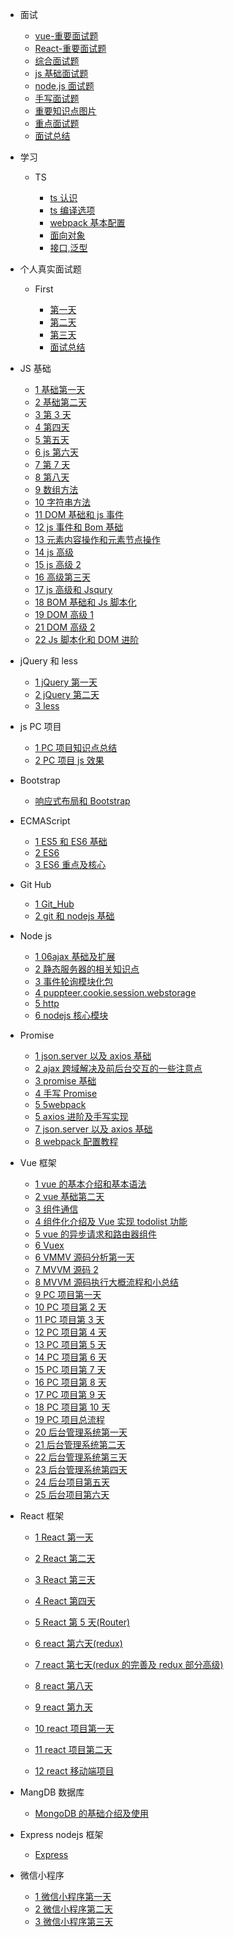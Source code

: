 <!-- docs/_sidebar.md -->
<!-- 侧边栏配置,相当于设置对应的路径,侧边栏就会进行显示 -->

<!-- -[首页](zh-cn/)

&nbsp;&nbsp;&nbsp; # [首页](zh-cn/)

- **分隔 2：**
<p marginLeft="100px">12321</p>

## Header

- [指南](test1/7.3) -[首页](zh-cn/) -->

- 面试

  - [vue-重要面试题](面试/Vue/vue.md)
  - [React-重要面试题](面试/React/react.md)
  - [综合面试题](面试/综合面试题/js-高级.md)
  - [js 基础面试题](面试/Js基础/js.md)
  - [node.js 面试题](面试/NodeJs/nodejs.md)
  - [手写面试题](面试/笔试手写题/code.md)
  - [重要知识点图片](面试/重要知识点图片/重要图片.md)
  - [重点面试题](面试/重点面试题/重点面试题.md)
  - [面试总结](面试/面试总结/面试总结.md)

- 学习

  - TS

    - [ts 认识](学习/TS/ts认识.md)
    - [ts 编译选项](学习/TS/ts编译选项.md)
    - [webpack 基本配置](学习/TS/webpack基本配置.md)
    - [面向对象](学习/TS/面向对象.md)
    - [接口,泛型](学习/TS/接口,泛型.md)

- 个人真实面试题


  - First

    - [第一天](个人真实面试/first/第一天.md)
    - [第二天](个人真实面试/first/第二天.md)
    - [第三天](个人真实面试/first/第三天.md)
    - [面试总结](个人真实面试/first/面试总结.md)

- JS 基础

  - [1 基础第一天](个人笔记/JS/7.1js第一天.md)
  - [2 基础第二天](个人笔记/JS/7.3js基础第二天.md)
  - [3 第 3 天](个人笔记/JS/7.4js第3天.md)
  - [4 第四天](个人笔记/JS/7.6js第四天.md)
  - [5 第五天](个人笔记/JS/7.7js第五天.md)
  - [6 js 第六天](个人笔记/JS/7.8js第六天.md)
  - [7 第 7 天](个人笔记/JS/7.10js第7天.md)
  - [8 第八天](个人笔记/JS/7.11js第八天.md)
  - [9 数组方法](个人笔记/JS/数组方法.md)
  - [10 字符串方法](个人笔记/JS/字符串方法.md)
  - [11 DOM 基础和 js 事件](个人笔记/JS/10DOM基础和js事件.md)
  - [12 js 事件和 Bom 基础](个人笔记/JS/12js事件和bom基础.md)
  - [13 元素内容操作和元素节点操作](个人笔记/JS/15元素内容操作和元素节点操作.md)
  - [14 js 高级](个人笔记/JS/18js高级.md)
  - [15 js 高级 2](个人笔记/JS/19js高级2.md)
  - [16 高级第三天](个人笔记/JS/20js高级第三天.md)
  - [17 js 高级和 Jsqury](个人笔记/JS/21js高级和Jsqury.md)
  - [18 BOM 基础和 Js 脚本化](个人笔记/JS/BOM基础和js脚本化.md)
  - [19 DOM 高级 1](个人笔记/JS/DOM1高级.md)
  - [21 DOM 高级 2](个人笔记/JS/DOM2高级.md)
  - [22 Js 脚本化和 DOM 进阶](个人笔记/JS/js脚本化和DOM进阶.md)

- jQuery 和 less

  - [1 jQuery 第一天](个人笔记/jQuery和less/22jQuery第一天.md)
  - [2 jQuery 第二天](个人笔记/jQuery和less/23jQuary第二天.md)
  - [3 less](个人笔记/jQuery和less/24less.md)

- js PC 项目

  - [1 PC 项目知识点总结](个人笔记/PC_Project/知识点总结.md)
  - [2 PC 项目 js 效果](个人笔记/PC_Project/PC项目js效果.md)

- Bootstrap

  - [ 响应式布局和 Bootstrap](个人笔记/Bootstrap/响应式布局和Bootstrap.md)

- ECMAScript

  - [1 ES5 和 ES6 基础](个人笔记/ES5和ES6/ES5和ES6基础.md)
  - [2 ES6](个人笔记/ES5和ES6/ES6.md)
  - [3 ES6 重点及核心](个人笔记/ES5和ES6/ES6重点及核心.md)

- Git Hub

  - [1 Git_Hub](个人笔记/Git_Hub/git.md)
  - [2 git 和 nodejs 基础](个人笔记/Git_Hub/git和nodejs基础.md)

- Node js

  - [1 06ajax 基础及扩展](个人笔记/nodeJs/06ajax基础及扩展.md)
  - [2 静态服务器的相关知识点](个人笔记/nodeJs/静态服务器的相关知识点.md)
  - [3 事件轮询模块化包](个人笔记/nodeJs/事件轮询模块化包.md)
  - [4 puppteer.cookie.session.webstorage](个人笔记/nodeJs/puppteer.cookie.session.webstorage.md)
  - [5 http](个人笔记/nodeJs/http.md)
  - [6 nodejs 核心模块](个人笔记/nodeJs/nodejs核心模块.md)

- Promise

  - [1 json.server 以及 axios 基础](个人笔记/Promise/json.server以及axios基础.md)
  - [2 ajax 跨域解决及前后台交互的一些注意点](个人笔记/Promise/2.ajax跨域解决及前后台交互的一些注意点.md)
  - [3 promise 基础](个人笔记/Promise/3.promise基础.md)
  - [4 手写 Promise](个人笔记/Promise/4.手写Promise.md)
  - [5 5webpack](个人笔记/Promise/5webpack.md)
  - [5 axios 进阶及手写实现](个人笔记/Promise/axios进阶及手写实现.md)
  - [7 json.server 以及 axios 基础](个人笔记/Promise/json.server以及axios基础.md)
  - [8 webpack 配置教程](个人笔记/Promise/webpack配置教程.md)

- Vue 框架

  - [1 vue 的基本介绍和基本语法](个人笔记/Vue/1.vue的基本介绍和基本语法.md)
  - [2 vue 基础第二天](个人笔记/Vue/vue基础第二天.md)
  - [3 组件通信](个人笔记/Vue/组件通信.md)
  - [4 组件化介绍及 Vue 实现 todolist 功能](个人笔记/Vue/组件化介绍及Vue实现todolist功能.md)
  - [5 vue 的异步请求和路由器组件](个人笔记/Vue/vue的异步请求和路由器组件.md)
  - [6 Vuex](个人笔记/Vue/Vuex.md)
  - [6 VMMV 源码分析第一天](个人笔记/Vue/VMMV源码分析第一天.md)
  - [7 MVVM 源码 2](个人笔记/Vue/MVVM源码2.md)
  - [8 MVVM 源码执行大概流程和小总结](个人笔记/Vue/MVVM源码执行大概流程和小总结.md)
  - [9 PC 项目第一天](个人笔记/Vue/9PC项目第一天.md)
  - [10 PC 项目第 2 天](个人笔记/Vue/PC项目第2天.md)
  - [11 PC 项目第 3 天](个人笔记/Vue/PC项目第3天.md)
  - [12 PC 项目第 4 天](个人笔记/Vue/PC项目第4天.md)
  - [13 PC 项目第 5 天](个人笔记/Vue/13PC项目第5天.md)
  - [14 PC 项目第 6 天](个人笔记/Vue/14PC项目第6天.md)
  - [15 PC 项目第 7 天](个人笔记/Vue/PC项目第7天.md)
  - [16 PC 项目第 8 天](个人笔记/Vue/16PC项目第8天.md)
  - [17 PC 项目第 9 天](个人笔记/Vue/17PC项目第9天.md)
  - [18 PC 项目第 10 天](个人笔记/Vue/18PC项目第10天.md)
  - [19 PC 项目总流程](个人笔记/Vue/PC项目流程.md)
  - [20 后台管理系统第一天](个人笔记/Vue/19后台管理系统第一天.md)
  - [21 后台管理系统第二天](个人笔记/Vue/20后台管理系统第二天.md)
  - [22 后台管理系统第三天](个人笔记/Vue/21.后台管理系统第三天.md)
  - [23 后台管理系统第四天](个人笔记/Vue/22后台管理系统第四天.md)
  - [24 后台项目第五天](个人笔记/Vue/23后台项目第五天.md)
  - [25 后台项目第六天](个人笔记/Vue/24后台项目第六天.md)

- React 框架

  - [1 React 第一天](个人笔记/React/1React第一天.md)
  - [2 React 第二天](个人笔记/React/2React第二天.md)
  - [3 React 第三天](个人笔记/React/3React第三天.md)
  - [4 React 第四天](个人笔记/React/4React第四天.md)
  - [5 React 第 5 天(Router)](<个人笔记/React/5React第5天(Router).md>)
  - [6 react 第六天(redux)](<个人笔记/React/6react第六天(redux).md>)
  - [7 react 第七天(redux 的完善及 redux 部分高级)](<个人笔记/React/7react第七天(redux的完善及redux部分高级).md>)

  - [8 react 第八天](个人笔记/React/8react第八天.md)
  - [9 react 第九天](个人笔记/React/9react第九天.md)
  - [10 react 项目第一天](个人笔记/React/10react项目第一天.md)
  - [11 react 项目第二天](个人笔记/React/11react项目第二天.md)
  - [12 react 移动端项目](个人笔记/React/12react移动端项目.md)

- MangDB 数据库

  - [MongoDB 的基础介绍及使用](个人笔记/MangDb/1MongoDB的基础介绍及使用.md)

- Express nodejs 框架

  - [Express](个人笔记/Express/Express.md)

- 微信小程序

  - [1 微信小程序第一天](个人笔记/微信小程序/1微信小程序第一天.md)
  - [2 微信小程序第二天](个人笔记/微信小程序/2微信小程序第二天.md)
  - [3 微信小程序第三天](个人笔记/微信小程序/3微信小程序项目.md)
  <!-- 🐮 -->
